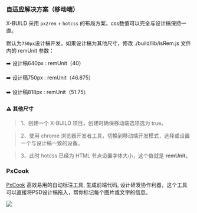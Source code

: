 ### 自适应解决方案（移动端）

X-BUILD 采用 `px2rem` + `hotcss` 的布局方案，css数值可以完全与设计稿保持一直。

默认为`750px`设计稿开发，如果设计稿为其他尺寸，修改 ./build/lib/isRem.js 文件内的 remUnit 参数：

➡️ 设计稿640px : remUnit（40）

➡️ 设计稿750px : remUnit（46.875）

➡️ 设计稿818px : remUnit（51.75）

#### ⚠️ 其他尺寸

> 1、创建一个 X-BUILD 项目，创建时确保移动端选项选为 true。

> 2、使用 chrome 浏览器开发者工具，切换到移动端开发模式，选择或设置一个与设计稿一致的设备。

> 3、此时 hotcss 已经为 HTML 节点设置字体大小，这个值就是 **remUnit**。

### PxCook

[PxCook](http://www.fancynode.com.cn/pxcook) 高效易用的自动标注工具, 生成前端代码, 设计研发协作利器，这个工具可以直接将PSD设计稿拖入，帮你标记每个图片或文字的信息。

![](https://ws1.sinaimg.cn/large/006tNbRwly1fxbipw4gqrj31540u0n5x.jpg)